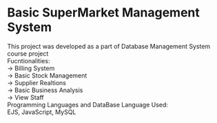 # Basic SuperMarket Management System 
This project was developed as a part of Database Management System course project<br/>
Fucntionalities:<br/>
  -> Billing System<br/>
  -> Basic Stock Management<br/>
  -> Supplier Realtions<br/>
  -> Basic Business Analysis <br/>
  -> View Staff  <br/>
Programming Languages and DataBase Language Used:<br/>
  EJS, JavaScript, MySQL<br/>
